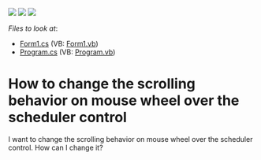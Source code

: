 <!-- default badges list -->
![](https://img.shields.io/endpoint?url=https://codecentral.devexpress.com/api/v1/VersionRange/128634007/13.1.4%2B)
[![](https://img.shields.io/badge/Open_in_DevExpress_Support_Center-FF7200?style=flat-square&logo=DevExpress&logoColor=white)](https://supportcenter.devexpress.com/ticket/details/E2279)
[![](https://img.shields.io/badge/📖_How_to_use_DevExpress_Examples-e9f6fc?style=flat-square)](https://docs.devexpress.com/GeneralInformation/403183)
<!-- default badges end -->
<!-- default file list -->
*Files to look at*:

* [Form1.cs](./CS/ChangeScrollValue/Form1.cs) (VB: [Form1.vb](./VB/ChangeScrollValue/Form1.vb))
* [Program.cs](./CS/ChangeScrollValue/Program.cs) (VB: [Program.vb](./VB/ChangeScrollValue/Program.vb))
<!-- default file list end -->
# How to change the scrolling behavior on mouse wheel over the scheduler control


<p>I want to change the scrolling behavior on mouse wheel over the scheduler control. How can I change it?</p>

<br/>


